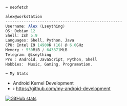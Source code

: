 ```zsh
➜ neofetch
```


```csharp
alex@workstation
---------------------------------------------------
Username: Alex (Lseything)
OS: Debian 12 
Shell: zsh 5.9
Languages: Shell, Python, Java
CPU: Intel I9 14900K (16) @ 6.0GHz
Memory : 550MiB / 643371MiB
Telegram: @Lseything
Pro : Android, JavaScript, Python, Shell
Hobbies:  Music, Gaming, Programation.

```
```zsh
➜ My Stats 
```
* Android Kernel Development 
* › https://github.com/my-android-development
<!-- https://github.com/anuraghazra/github-readme-stats -->
[![GitHub stats](https://vercel-github-readme-stats-xi.vercel.app/api?username=Lseything&show_icons=true&disable_animations=true&hide_title=true&hide=contribs&theme=transparent&hide_border=true&text_color=e4e4e4&icon_color=ffffff&ring_color=ffffff&include_all_commits=true)](https://github.com/Lseything?tab=repositories)
